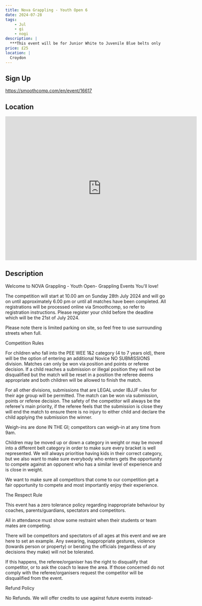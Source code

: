 ```yaml
---
title: Nova Grappling - Youth Open 6
date: 2024-07-28
tags:
    - Jul
    - gi 
    - nogi 
description: |
  ***This event will be for Junior White to Juvenile Blue belts only
price: £25
location: |
  Croydon
---
```

## Sign Up
https://smoothcomp.com/en/event/16617

## Location
<iframe src="https://www.google.com/maps/embed?pb=!1m18!1m12!1m3!1d12345.6789!2d-0.0623546!3d51.3661417!2m3!1f0!2f0!3f0!3m2!1i1024!2i768!4f13.1!3m3!1m2!1s0x0%3A0x0!2z51.3661417!5e0!3m2!1sen!2sus!4v1234567890" width="600" height="450" style="border:0;" allowfullscreen="" loading="lazy"></iframe>

## Description
Welcome to NOVA Grappling - Youth Open- Grappling Events You'll love!


The competition will start at 10.00 am on Sunday 28th July 2024 and will go on until approximately 6.00 pm or until all matches have been completed. All registrations will be processed online via Smoothcomp, so refer to registration instructions. Please register your child before the deadline which will be the 21st of July 2024.


Please note there is limited parking on site, so feel free to use surrounding streets when full.


Competition Rules


For children who fall into the PEE WEE 1&2 category (4 to 7 years old), there will be the option of entering an additional Novice NO SUBMISSIONS division. Matches can only be won via position and points or referee decision. If a child reaches a submission or illegal position they will not be disqualified but the match will be reset in a position the referee deems appropriate and both children will be allowed to finish the match.


For all other divisions, submissions that are LEGAL under IBJJF rules for their age group will be permitted. The match can be won via submission, points or referee decision. The safety of the competitor will always be the referee's main priority, if the referee feels that the submission is close they will end the match to ensure there is no injury to either child and declare the child applying the submission the winner.


Weigh-ins are done IN THE GI; competitors can weigh-in at any time from 9am.


Children may be moved up or down a category in weight or may be moved into a different belt category in order to make sure every bracket is well represented. We will always prioritise having kids in their correct category, but we also want to make sure everybody who enters gets the opportunity to compete against an opponent who has a similar level of experience and is close in weight.


We want to make sure all competitors that come to our competition get a fair opportunity to compete and most importantly enjoy their experience.


The Respect Rule


This event has a zero tolerance policy regarding inappropriate behaviour by coaches, parents/guardians, spectators and competitors.


All in attendance must show some restraint when their students or team mates are competing.


There will be competitors and spectators of all ages at this event and we are here to set an example. Any swearing, inappropriate gestures, violence (towards person or property) or berating the officials (regardless of any decisions they make) will not be tolerated.


If this happens, the referee/organiser has the right to disqualify that competitor, or to ask the coach to leave the area. If those concerned do not comply with the referee/organisers request the competitor will be disqualified from the event.


Refund Policy


No Refunds. We will offer credits to use against future events instead-